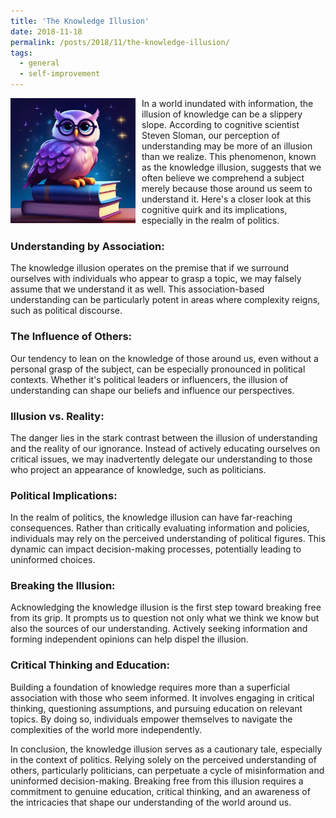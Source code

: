 ```yaml
---
title: 'The Knowledge Illusion'
date: 2018-11-18
permalink: /posts/2018/11/the-knowledge-illusion/
tags:
  - general
  - self-improvement
---
```


<img width="200" alt="owl knowledge" src="/images/posts/the-knowledge-illusion.png" style="float: left; margin-right: 10px;" /> In a world inundated with information, the illusion of knowledge can be a slippery slope. According to cognitive scientist Steven Sloman, our perception of understanding may be more of an illusion than we realize. This phenomenon, known as the knowledge illusion, suggests that we often believe we comprehend a subject merely because those around us seem to understand it. Here's a closer look at this cognitive quirk and its implications, especially in the realm of politics.

### Understanding by Association:
The knowledge illusion operates on the premise that if we surround ourselves with individuals who appear to grasp a topic, we may falsely assume that we understand it as well. This association-based understanding can be particularly potent in areas where complexity reigns, such as political discourse.

### The Influence of Others:
Our tendency to lean on the knowledge of those around us, even without a personal grasp of the subject, can be especially pronounced in political contexts. Whether it's political leaders or influencers, the illusion of understanding can shape our beliefs and influence our perspectives.

### Illusion vs. Reality:
The danger lies in the stark contrast between the illusion of understanding and the reality of our ignorance. Instead of actively educating ourselves on critical issues, we may inadvertently delegate our understanding to those who project an appearance of knowledge, such as politicians.

### Political Implications:
In the realm of politics, the knowledge illusion can have far-reaching consequences. Rather than critically evaluating information and policies, individuals may rely on the perceived understanding of political figures. This dynamic can impact decision-making processes, potentially leading to uninformed choices.

### Breaking the Illusion:
Acknowledging the knowledge illusion is the first step toward breaking free from its grip. It prompts us to question not only what we think we know but also the sources of our understanding. Actively seeking information and forming independent opinions can help dispel the illusion.

### Critical Thinking and Education:
Building a foundation of knowledge requires more than a superficial association with those who seem informed. It involves engaging in critical thinking, questioning assumptions, and pursuing education on relevant topics. By doing so, individuals empower themselves to navigate the complexities of the world more independently.

In conclusion, the knowledge illusion serves as a cautionary tale, especially in the context of politics. Relying solely on the perceived understanding of others, particularly politicians, can perpetuate a cycle of misinformation and uninformed decision-making. Breaking free from this illusion requires a commitment to genuine education, critical thinking, and an awareness of the intricacies that shape our understanding of the world around us.
